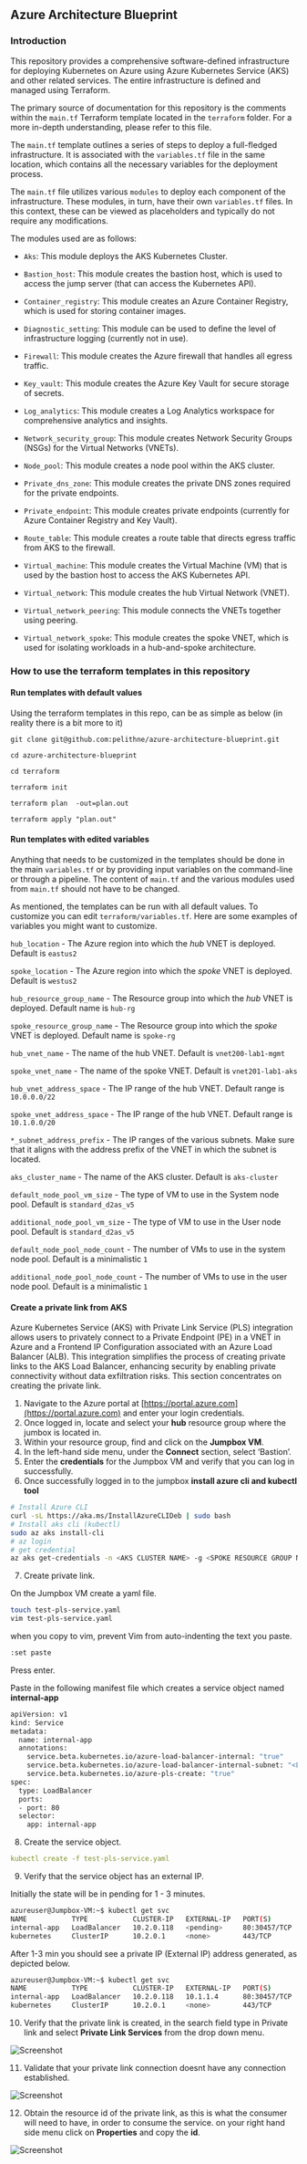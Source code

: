 ## Azure Architecture Blueprint

### Introduction

This repository provides a comprehensive software-defined infrastructure for deploying Kubernetes on Azure using Azure Kubernetes Service (AKS) and other related services. The entire infrastructure is defined and managed using Terraform.

The primary source of documentation for this repository is the comments within the ````main.tf```` Terraform template located in the ````terraform```` folder. For a more in-depth understanding, please refer to this file.

The ````main.tf```` template outlines a series of steps to deploy a full-fledged infrastructure. It is associated with the ````variables.tf```` file in the same location, which contains all the necessary variables for the deployment process.

The ````main.tf```` file utilizes various `modules` to deploy each component of the infrastructure. These modules, in turn, have their own ````variables.tf```` files. In this context, these can be viewed as placeholders and typically do not require any modifications.

The modules used are as follows:

* `Aks`: This module deploys the AKS Kubernetes Cluster.

* `Bastion_host`: This module creates the bastion host, which is used to access the jump server (that can access the Kubernetes API).

* `Container_registry`: This module creates an Azure Container Registry, which is used for storing container images.

* `Diagnostic_setting`: This module can be used to define the level of infrastructure logging (currently not in use).

* `Firewall`: This module creates the Azure firewall that handles all egress traffic.

* `Key_vault`: This module creates the Azure Key Vault for secure storage of secrets.

* `Log_analytics`: This module creates a Log Analytics workspace for comprehensive analytics and insights.

* `Network_security_group`: This module creates Network Security Groups (NSGs) for the Virtual Networks (VNETs).

* `Node_pool`: This module creates a node pool within the AKS cluster.

* `Private_dns_zone`: This module creates the private DNS zones required for the private endpoints.

* `Private_endpoint`: This module creates private endpoints (currently for Azure Container Registry and Key Vault).

* `Route_table`: This module creates a route table that directs egress traffic from AKS to the firewall.

* `Virtual_machine`: This module creates the Virtual Machine (VM) that is used by the bastion host to access the AKS Kubernetes API.

* `Virtual_network`: This module creates the hub Virtual Network (VNET).

* `Virtual_network_peering`: This module connects the VNETs together using peering.

* `Virtual_network_spoke`: This module creates the spoke VNET, which is used for isolating workloads in a hub-and-spoke architecture.


### How to use the terraform templates in this repository

#### Run templates with default values

Using the terraform templates in this repo, can be as simple as below (in reality there is a bit more to it)

````
git clone git@github.com:pelithne/azure-architecture-blueprint.git 

cd azure-architecture-blueprint

cd terraform

terraform init

terraform plan  -out=plan.out  

terraform apply "plan.out"   

````

#### Run templates with edited variables

Anything that needs to be customized in the templates should be done in the main ````variables.tf```` or by providing input variables on the command-line or through a pipeline. The content of ````main.tf```` and the various modules used from ````main.tf```` should not have to be changed.

As mentioned, the templates can be run with all default values. To customize you can edit  ````terraform/variables.tf````. Here are some examples of variables you might want to customize.

`hub_location` - The Azure region into which the *hub* VNET is deployed. Default is ````eastus2````

`spoke_location` - The Azure region into which the *spoke* VNET is deployed. Default is ````westus2````

`hub_resource_group_name` - The Resource group into which the *hub* VNET is deployed. Default name is ````hub-rg````

`spoke_resource_group_name` - The Resource group into which the *spoke* VNET is deployed. Default name is ````spoke-rg````

`hub_vnet_name` - The name of the hub VNET. Default is ````vnet200-lab1-mgmt````

`spoke_vnet_name` - The name of the spoke VNET. Default is ````vnet201-lab1-aks````

`hub_vnet_address_space` - The IP range of the hub VNET. Default range is ````10.0.0.0/22````

`spoke_vnet_address_space` - The IP range of the hub VNET. Default range is ````10.1.0.0/20````

`*_subnet_address_prefix` - The IP ranges of the various subnets. Make sure that it aligns with the address prefix of the VNET in which the subnet is located.

`aks_cluster_name` - The name of the AKS cluster. Default is ````aks-cluster````

`default_node_pool_vm_size` - The type of VM to use in the System node pool. Default is ````standard_d2as_v5````

`additional_node_pool_vm_size` - The type of VM to use in the User node pool. Default is ````standard_d2as_v5````

`default_node_pool_node_count` - The number of VMs to use in the system node pool. Default is a minimalistic ````1````

`additional_node_pool_node_count` - The number of VMs to use in the user node pool. Default is a minimalistic ````1````

#### Create a private link from AKS

Azure Kubernetes Service (AKS) with Private Link Service (PLS) integration allows users to privately connect to a Private Endpoint (PE) in a VNET in Azure and a Frontend IP Configuration associated with an Azure Load Balancer (ALB). This integration simplifies the process of creating private links to the AKS Load Balancer, enhancing security by enabling private connectivity without data exfiltration risks. This section concentrates on creating the private link.

1) Navigate to the Azure portal at [https://portal.azure.com](https://portal.azure.com) and enter your login credentials.
2) Once logged in, locate and select your **hub** resource group  where the jumbox is located in.
3) Within your resource group, find and click on the **Jumpbox VM**.
4) In the left-hand side menu, under the **Connect** section, select ‘Bastion’.
5) Enter the **credentials** for the Jumpbox VM and verify that you can log in successfully.
6)  Once successfully logged in to the jumpbox **install azure cli and kubectl tool** 
   ````bash
   # Install Azure CLI
   curl -sL https://aka.ms/InstallAzureCLIDeb | sudo bash
   # Install aks cli (kubectl)
   sudo az aks install-cli
   # az login
   # get credential
   az aks get-credentials -n <AKS CLUSTER NAME> -g <SPOKE RESOURCE GROUP NAME> --admin
   ````
7) Create private link.

On the Jumpbox VM create a yaml file.

````bash
touch test-pls-service.yaml
vim test-pls-service.yaml
````
when you copy to vim, prevent Vim from auto-indenting the text you paste.

````bash
:set paste
````
Press enter.

Paste in the following manifest file which creates a service object named **internal-app**


````bash  
apiVersion: v1
kind: Service
metadata:
  name: internal-app
  annotations:
    service.beta.kubernetes.io/azure-load-balancer-internal: "true"
	service.beta.kubernetes.io/azure-load-balancer-internal-subnet: "<LOAD BALANCER SUBNET NAME>"
	service.beta.kubernetes.io/azure-pls-create: "true"
spec:
  type: LoadBalancer
  ports:
  - port: 80
  selector:
    app: internal-app
````

8) Create the service object.

````yaml
kubectl create -f test-pls-service.yaml
````
9) Verify that the service object has an external IP.

Initially the state will be in pending for 1 - 3 minutes.
````bash
azureuser@Jumpbox-VM:~$ kubectl get svc
NAME           TYPE           CLUSTER-IP   EXTERNAL-IP   PORT(S)        AGE
internal-app   LoadBalancer   10.2.0.118   <pending>     80:30457/TCP   7s
kubernetes     ClusterIP      10.2.0.1     <none>        443/TCP        30m
````
After 1-3 min you should see a private IP (External IP) address generated, as depicted below.
````bash
azureuser@Jumpbox-VM:~$ kubectl get svc
NAME           TYPE           CLUSTER-IP   EXTERNAL-IP   PORT(S)        AGE
internal-app   LoadBalancer   10.2.0.118   10.1.1.4      80:30457/TCP   2m46s
kubernetes     ClusterIP      10.2.0.1     <none>        443/TCP        33m
````

10) Verify that the private link is created, in the search field type in Private link and select **Private Link Services** from the drop down menu.

![Screenshot](images/privatelink.png)

11) Validate that your private link connection doesnt have any connection established.
    
![Screenshot](images/privatelink2.png)

12)  Obtain the resource id of the private link, as this is what the consumer will need to have, in order to consume the service. on your right hand side menu click on **Properties** and copy the **id**.

![Screenshot](images/privatelink3.png)